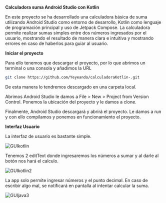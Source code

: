 **Calculadora suma Android Studio con Kotlin**

En este proyecto se ha desarrollado una calculadora básica de suma utilizando Android Studio como entorno de desarrollo, 
Kotlin como lenguaje de programación principal y uso de Jetpack Compose. 
La calculadora permite realizar sumas simples entre dos números ingresados por el usuario, mostrando el resultado de manera clara e intuitiva 
y mostrando errores en caso de haberlos para guiar al usuario.

**Iniciar el proyecto**

Para ello tenemos que descargar el proyecto, por lo que abrimos un terminal o una consola y añadimos la URL

```bash
git clone https://github.com/Yeyeando/calculadoraKotlin-.git
```

De esta manera lo tendremos descargado en una carpeta local.

Abrimos Android Studio le damos a  File > New > Project from Version Control. Ponemos la ubicación del proyecto y le damos a clone.

Finalmente, Android Studio descargará y abrirá el proyecto. Le damos a run y con ello compilamos y ponemos en funcionamiento el proyecto.

**Interfaz Usuario**

La interfaz de usuario es bastante simple.

![GUIkotlin](https://github.com/user-attachments/assets/86ceb057-b387-43ca-a165-274ae980286c)


Tenemos 2 editText donde ingresaremos los números a sumar y al darle al botón nos hará el calculo.


![GUIkotlin2](https://github.com/user-attachments/assets/dece9f84-fe23-48a5-8f37-bf1f5bb88105)


La app solo permite ingresar números y el punto decimal. En caso de escribir algo mal, se notificará en pantalla al intentar calcular la suma.

![GUIjava3](https://github.com/user-attachments/assets/0d11834c-c670-49c5-b2b9-2dcdbf8f63be)
